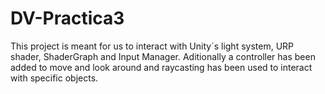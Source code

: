 # DV-Practica3

This project is meant for us to interact with Unity´s light system, URP shader, ShaderGraph and Input Manager. Aditionally a controller has been added to move and look around and raycasting has been used to interact with specific objects.